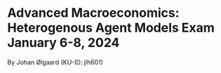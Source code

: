 # Advanced Macroeconomics: Heterogenous Agent Models Exam January 6-8, 2024

By Johan Ølgaard (KU-ID: jlh601)
